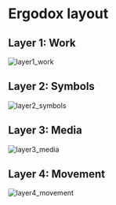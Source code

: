 # Ergodox layout

## Layer 1: Work
![layer1_work](https://github.com/Mvzundert/ergodox-layout/assets/6066795/4f223187-4898-4d78-aba6-725a2b2aa19f)

## Layer 2: Symbols
![layer2_symbols](https://github.com/Mvzundert/ergodox-layout/assets/6066795/4b055138-2f20-427b-8ba8-c0231f15aeba)

## Layer 3: Media
![layer3_media](https://github.com/Mvzundert/ergodox-layout/assets/6066795/1b6144c3-1edd-4f7b-bb03-8e018b3569ca)

## Layer 4: Movement
![layer4_movement](https://github.com/Mvzundert/ergodox-layout/assets/6066795/c435a0da-448e-4951-811c-e3ba7dffdd3e)

